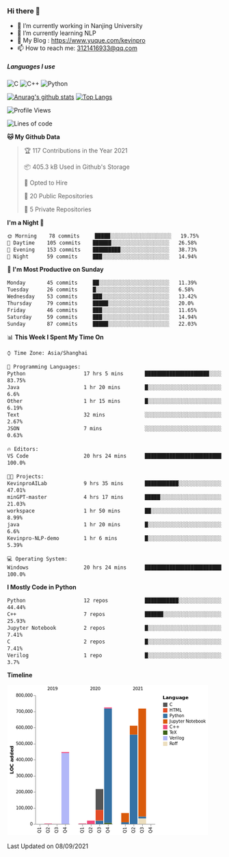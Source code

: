 ### Hi there 👋

- 🔭 I’m currently working in Nanjing University
- 🌱 I’m currently learning NLP
- 👯 My Blog : https://www.yuque.com/kevinpro
- 📫 How to reach me: 3121416933@qq.com

##### Languages I use
![C](https://img.shields.io/badge/-C-000000?style=flat&logo=c)
![C++](https://img.shields.io/badge/-C++-000000?style=flat&logo=c%2B%2B)
![Python](https://img.shields.io/badge/-Python-000000?style=flat&logo=python)

[![Anurag's github stats](https://github-readme-stats.vercel.app/api?username=Ricardokevins)](https://github.com/anuraghazra/github-readme-stats)
[![Top Langs](https://github-readme-stats.vercel.app/api/top-langs/?username=Ricardokevins)](https://github.com/anuraghazra/github-readme-stats)

<!--START_SECTION:waka-->
![Profile Views](http://img.shields.io/badge/Profile%20Views-0-blue)

![Lines of code](https://img.shields.io/badge/From%20Hello%20World%20I%27ve%20Written-2.8%20million%20lines%20of%20code-blue)

**🐱 My Github Data** 

> 🏆 117 Contributions in the Year 2021
 > 
> 📦 405.3 kB Used in Github's Storage 
 > 
> 💼 Opted to Hire
 > 
> 📜 20 Public Repositories 
 > 
> 🔑 5 Private Repositories  
 > 
**I'm a Night 🦉** 

```text
🌞 Morning    78 commits     █████░░░░░░░░░░░░░░░░░░░░   19.75% 
🌆 Daytime    105 commits    ██████░░░░░░░░░░░░░░░░░░░   26.58% 
🌃 Evening    153 commits    █████████░░░░░░░░░░░░░░░░   38.73% 
🌙 Night      59 commits     ███░░░░░░░░░░░░░░░░░░░░░░   14.94%

```
📅 **I'm Most Productive on Sunday** 

```text
Monday       45 commits     ██░░░░░░░░░░░░░░░░░░░░░░░   11.39% 
Tuesday      26 commits     █░░░░░░░░░░░░░░░░░░░░░░░░   6.58% 
Wednesday    53 commits     ███░░░░░░░░░░░░░░░░░░░░░░   13.42% 
Thursday     79 commits     █████░░░░░░░░░░░░░░░░░░░░   20.0% 
Friday       46 commits     ███░░░░░░░░░░░░░░░░░░░░░░   11.65% 
Saturday     59 commits     ███░░░░░░░░░░░░░░░░░░░░░░   14.94% 
Sunday       87 commits     █████░░░░░░░░░░░░░░░░░░░░   22.03%

```


📊 **This Week I Spent My Time On** 

```text
⌚︎ Time Zone: Asia/Shanghai

💬 Programming Languages: 
Python                   17 hrs 5 mins       █████████████████████░░░░   83.75% 
Java                     1 hr 20 mins        █░░░░░░░░░░░░░░░░░░░░░░░░   6.6% 
Other                    1 hr 15 mins        █░░░░░░░░░░░░░░░░░░░░░░░░   6.19% 
Text                     32 mins             ░░░░░░░░░░░░░░░░░░░░░░░░░   2.67% 
JSON                     7 mins              ░░░░░░░░░░░░░░░░░░░░░░░░░   0.63%

🔥 Editors: 
VS Code                  20 hrs 24 mins      █████████████████████████   100.0%

🐱‍💻 Projects: 
KevinproAILab            9 hrs 35 mins       ███████████░░░░░░░░░░░░░░   47.01% 
minGPT-master            4 hrs 17 mins       █████░░░░░░░░░░░░░░░░░░░░   21.03% 
workspace                1 hr 50 mins        ██░░░░░░░░░░░░░░░░░░░░░░░   8.99% 
java                     1 hr 20 mins        █░░░░░░░░░░░░░░░░░░░░░░░░   6.6% 
Kevinpro-NLP-demo        1 hr 6 mins         █░░░░░░░░░░░░░░░░░░░░░░░░   5.39%

💻 Operating System: 
Windows                  20 hrs 24 mins      █████████████████████████   100.0%

```

**I Mostly Code in Python** 

```text
Python                   12 repos            ███████████░░░░░░░░░░░░░░   44.44% 
C++                      7 repos             ██████░░░░░░░░░░░░░░░░░░░   25.93% 
Jupyter Notebook         2 repos             █░░░░░░░░░░░░░░░░░░░░░░░░   7.41% 
C                        2 repos             █░░░░░░░░░░░░░░░░░░░░░░░░   7.41% 
Verilog                  1 repo              █░░░░░░░░░░░░░░░░░░░░░░░░   3.7%

```


**Timeline**

![Chart not found](https://raw.githubusercontent.com/Ricardokevins/Ricardokevins/master/charts/bar_graph.png) 


 Last Updated on 08/09/2021
<!--END_SECTION:waka-->
